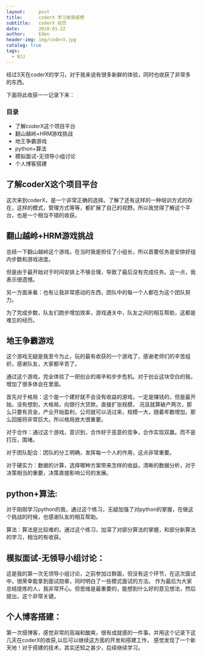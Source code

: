 ```yaml
---
layout:     post
title:      coderX 学习收获感想
subtitle:   coderX 经历
date:       2018-01-22
author:     Eden
header-img: img/coderX.jpg
catalog: true
tags:
  - BJJ
---
```




经过3天在coderX的学习，对于我来说有很多新鲜的体验，同时也收获了非常多的东西。

下面将此收获一一记录下来：


### 目录

- 了解coderX这个项目平台
- 翻山越岭+HRM游戏挑战
- 地王争霸游戏
- python+算法
- 模拟面试-无领导小组讨论
- 个人博客搭建



## 了解coderX这个项目平台

这次来到coderX，是一个非常正确的选择。了解了还有这样的一种培训方式的存在，这样的模式，管理方式等等，都扩展了自己的视野。所以我觉得了解这个平台，也是一个相当不错的收获。

## 翻山越岭+HRM游戏挑战

总结一下翻山越岭这个游戏，在当时我是担任了小组长，所以首要任务是安排好组内步数和游戏进度。

但是由于最开始对于时间安排上不够合理，导致了最后没有完成任务。这一点，我表示很遗憾。

另一方面来看：也有让我非常感动的东西，团队中的每一个人都在为这个团队努力。

为了完成步数，队友们跑步增加效率，游戏通关中，队友之间的相互帮助，这都是难忘的经历。


## 地王争霸游戏

这个游戏无疑是我至今为止，玩的最有收获的一个游戏了，感谢老师们的辛苦组织，感谢队友，大家都辛苦了。

通过这个游戏，完全体验了一把创业的艰辛和步步危机。对于创业这块空白的我，增加了很多体会在里面。

首先对于格局：这个是一个建好就不会没有收益的游戏，一定是赚钱的，但是最开始，没有想到，大格局，向银行大贷款。直接扩张规模，
况且就算破产两次，那么只要有资金，产业开始盈利，公司就可以活过来，规模一大，随着年数增加，那么回报将非常巨大。所以格局放大很重要。

对于合作：通过这个游戏，意识到，合作好于恶意的竞争，合作实现双赢。而不是打压，围堵。

对于团队配合：团队的分工明确，发挥每一个人的作用，这点非常重要。

对于硬实力：数据的计算，选择哪种方案带来怎样的收益，清晰的数据分析，对于决策相当的重要，决策直接影响公司的发展。

## python+算法:

对于刚刚学习python的我，通过这个练习，无疑加强了对python的掌握，在做这个挑战的时候，也感谢队友的相互帮助。

算法：算法是比较难的，通过这个练习，加深了对部分算法的掌握，和部分新算法的学习，相当的有收获。

## 模拟面试-无领导小组讨论：

这是我的第一次无领导小组讨论，之前参加过群面，但没有这个环节，在这次面试中，很荣幸能拿到面试勋章，同时明白了一些模式面试的方法。
作为最后为大家总结提炼的人，我非常开心。但思维是最重要的，能想到什么好的意见想法，然后提出，这个非常关键。

## 个人博客搭建：

第一次搭博客，感觉非常的高端和酸爽，很有成就感的一件事。并用这个记录下这几天在coderX的收获,以后可以继续这方面的开发和搭建工作，
感觉发现了一个新天地！对于搭建的技术，其实还知之甚少，后续继续学习。




